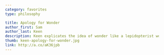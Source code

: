 ```yaml
---
category: favorites
type: philosophy

title: Apology for Wonder
author_first: Sam
author_last: Keen
description: Keen explicates the idea of wonder like a lepidopterist working with live specimens&#58; carefully, deliberately, handling the subject without stifling or destroying it. He gives us a theory of wonder that leaves us open to the experience of it.
thumb: keen-apology-for-wonder.jpg
link: http://a.co/aK36jpb
---
```



